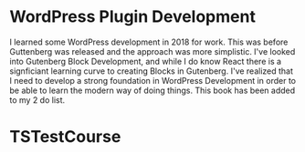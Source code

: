 # WordPress Plugin Development

I learned some WordPress development in 2018 for work. This was before Guttenberg was released and the approach was more simplistic. I've looked into Gutenberg Block Development, and while I do know React there is a signficiant learning curve to creating Blocks in Gutenberg. I've realized that I need to develop a strong foundation in WordPress Development in order to be able to learn the modern way of doing things. This book has been added to my 2 do list.
# TSTestCourse
